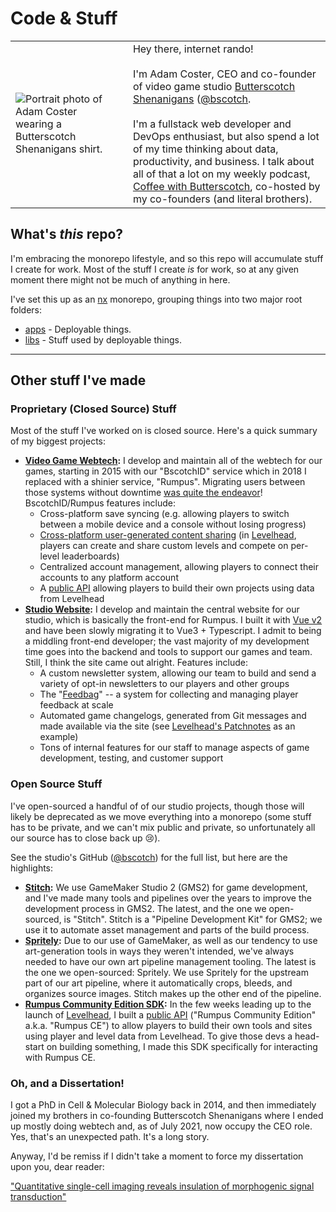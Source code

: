 # Code & Stuff

|  |  |  |
|--|--|--|
| ![Portrait photo of Adam Coster wearing a Butterscotch Shenanigans shirt.](https://i.imgur.com/Uw4eP1sm.jpg) | &nbsp;&nbsp; | Hey there, internet rando! <br/><br/>I'm Adam Coster, CEO and co-founder of video game studio [Butterscotch Shenanigans](https://www.bscotch.net/about#adam-coster) ([@bscotch](https://github.com/bscotch). <br/><br/>I'm a fullstack web developer and DevOps enthusiast, but also spend a lot of my time thinking about data, productivity, and business. I talk about all of that a lot on my weekly podcast, [Coffee with Butterscotch](https://podcast.bscotch.net), co-hosted by my co-founders (and literal brothers). |

## What's *this* repo?

I'm embracing the monorepo lifestyle, and so this repo will accumulate stuff I create for work. Most of the stuff I create *is* for work, so at any given moment there might not be much of anything in here.

I've set this up as an [nx](https://nx.dev) monorepo, grouping things into two major root folders:

- [apps](/apps) - Deployable things.
- [libs](/libs) - Stuff used by deployable things.

---

## Other stuff I've made

### Proprietary (Closed Source) Stuff

Most of the stuff I've worked on is closed source. Here's a quick summary of my biggest projects:

- **[Video Game Webtech](https://www.bscotch.net/games):** I develop and maintain all of the webtech for our games, starting in 2015 with our "BscotchID" service which in 2018 I replaced with a shinier service, "Rumpus". Migrating users between those systems without downtime [was quite the endeavor](https://wellactually.fyi/articles/tech-debt-the-bill-comes-due)! BscotchID/Rumpus features include:
  - Cross-platform save syncing (e.g. allowing players to switch between a mobile device and a console without losing progress)
  - [Cross-platform user-generated content sharing](https://aws.amazon.com/blogs/gametech/a-platformer-maker-made-for-every-platform/) (in [Levelhead](https://www.bscotch.net/games/levelhead), players can create and share custom levels and compete on per-level leaderboards)
  - Centralized account management, allowing players to connect their accounts to any platform account
  - A [public API](https://beta.bscotch.net/api/docs/community-edition/) allowing players to build their own projects using data from Levelhead
- **[Studio Website](https://www.bscotch.net):** I develop and maintain the central website for our studio, which is basically the front-end for Rumpus. I built it with [Vue v2](https://github.com/vuejs/vue) and have been slowly migrating it to Vue3 + Typescript. I admit to being a middling front-end developer; the vast majority of my development time goes into the backend and tools to support our games and team. Still, I think the site came out alright. Features include:
  - A custom newsletter system, allowing our team to build and send a variety of opt-in newsletters to our players and other groups
  - The "[Feedbag](https://www.bscotch.net/feedbag)" -- a system for collecting and managing player feedback at scale
  - Automated game changelogs, generated from Git messages and made available via the site (see [Levelhead's Patchnotes](https://www.bscotch.net/games/levelhead/patchnotes) as an example)
  - Tons of internal features for our staff to manage aspects of game development, testing, and customer support

### Open Source Stuff

I've open-sourced a handful of of our studio projects, though those will likely be deprecated as we move everything into a monorepo (some stuff has to be private, and we can't mix public and private, so unfortunately all our source has to close back up 😢).

See the studio's GitHub ([@bscotch](https://github.com/bscotch)) for the full list, but here are the highlights:

- **[Stitch](https://github.com/bscotch/stitch#readme):** We use GameMaker Studio 2 (GMS2) for game development, and I've made many tools and pipelines over the years to improve the development process in GMS2. The latest, and the one we open-sourced, is "Stitch". Stitch is a "Pipeline Development Kit" for GMS2; we use it to automate asset management and parts of the build process.
- **[Spritely](https://github.com/bscotch/spritely#readme):** Due to our use of GameMaker, as well as our tendency to use art-generation tools in ways they weren't intended, we've always needed to have our own art pipeline management tooling. The latest is the one we open-sourced: Spritely. We use Spritely for the upstream part of our art pipeline, where it automatically crops, bleeds, and organizes source images. Stitch makes up the other end of the pipeline.
- **[Rumpus Community Edition SDK](https://github.com/bscotch/rumpus-ce#readme):** In the few weeks leading up to the launch of [Levelhead](https://www.bscotch.net/games/levelhead), I built a [public API](https://beta.bscotch.net/api/docs/community-edition/) ("Rumpus Community Edition" a.k.a. "Rumpus CE") to allow players to build their own tools and sites using player and level data from Levelhead. To give those devs a head-start on building something, I made this SDK specifically for interacting with Rumpus CE.

### Oh, and a Dissertation!

I got a PhD in Cell & Molecular Biology back in 2014, and then immediately joined my brothers in co-founding Butterscotch Shenanigans where I ended up mostly doing webtech and, as of July 2021, now occupy the CEO role. Yes, that's an unexpected path. It's a long story.

Anyway, I'd be remiss if I didn't take a moment to force my dissertation upon you, dear reader:

["Quantitative single-cell imaging reveals insulation of morphogenic signal transduction"](https://github.com/adam-coster/dissertation#readme)
